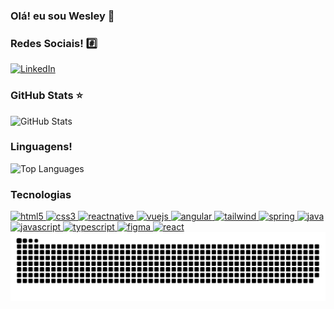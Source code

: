 <div>
    <div>
        <h3>Olá! eu sou Wesley 👋</h3>
        <h3>Redes Sociais! #️⃣</h3>
        <a href="https://www.linkedin.com/in/wesley-diorrani-ferreira-21492328b/">
            <img src="https://img.shields.io/badge/LinkedIn-0077B5?style=for-the-badge&logo=linkedin&logoColor=white" alt="LinkedIn">
        </a>
        <div>
            <div>
                <h3>GitHub Stats ⭐</h3>
                <img src="https://github-readme-stats.vercel.app/api?username=WesleyDIO&show_icons=true&theme=tokyonight" alt="GitHub Stats">
            </div>
            <div>
                <h3>Linguagens!</h3>
                <img src="https://github-readme-stats.vercel.app/api/top-langs/?username=WesleyDIO&layout=compact" alt="Top Languages">
            </div>
        </div>
    </div>
    <div">
        <h3>Tecnologias</h3>
    </div>
    <div">
        <div">
            <a href="https://www.w3schools.com/html/default.asp#gsc.tab=0&gsc.q=html5">
                <img alt="html5" src="https://img.shields.io/badge/HTML5-E34F26?style=for-the-badge&logo=html5&logoColor=white">
                </a>
                <a href="https://www.w3schools.com/css/">
                <img alt="css3" src="https://img.shields.io/badge/CSS3-1572B6?style=for-the-badge&logo=css3&logoColor=white">
                </a>
                <a href="https://reactnative.dev/">
                <img alt="reactnative" src="https://img.shields.io/badge/React_Native-20232A?style=for-the-badge&logo=react&logoColor=61DAFB">
                </a>
                <a href="https://vuejs.org/">
                <img alt="vuejs" src="https://img.shields.io/badge/Vue.js-35495E?style=for-the-badge&logo=vue.js&logoColor=4FC08D">
                </a>
                <a href="https://angular.dev/">
                <img alt="angular" src="https://img.shields.io/badge/Angular-DD0031?style=for-the-badge&logo=angular&logoColor=white">
                </a>
                <a href="https://tailwindcss.com/">
                <img alt="tailwind" src="https://img.shields.io/badge/Tailwind_CSS-38B2AC?style=for-the-badge&logo=tailwind-css&logoColor=white">
                </a>
                <a href="https://spring.io/projects/spring-boot">
                <img alt="spring" src="https://img.shields.io/badge/Spring-6DB33F?style=for-the-badge&logo=spring&logoColor=white">
                </a>
                <a href="https://www.java.com/pt-BR/">
                <img alt="java" src="https://img.shields.io/badge/Java-ED8B00?style=for-the-badge&logo=openjdk&logoColor=white">
                </a>
                <a href="https://developer.mozilla.org/en-US/docs/Web/JavaScript">
                <img alt="javascript" src="https://img.shields.io/badge/JavaScript-F7DF1E?style=for-the-badge&logo=javascript&logoColor=black">
                </a>
                <a href="https://www.typescriptlang.org/">
                <img alt="typescript" src="https://img.shields.io/badge/TypeScript-007ACC?style=for-the-badge&logo=typescript&logoColor=white">
                </a>
                <a href="https://www.figma.com/pt-br/">
                <img alt="figma" src="https://img.shields.io/badge/figma-%23F24E1E.svg?style=for-the-badge&logo=figma&logoColor=white">
                </a>
                <a href="https://react.dev/">
                <img alt="react" src="https://img.shields.io/badge/react-%2320232a.svg?style=for-the-badge&logo=react&logoColor=%2361DAFB">
                </a>
        </div>
            <img src="https://github.com/WesleyDIO/WesleyDIO/blob/output/github-contribution-grid-snake.svg" alt="snake gif">
    </div>
</div>
